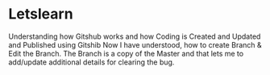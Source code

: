 # Letslearn
Understanding how Gitshub works and how Coding is Created and Updated and Published using Gitshib
Now I have understood, how to create Branch & Edit the Branch.
The Branch is a copy of the Master and that lets me to add/update additional details for clearing the bug.
